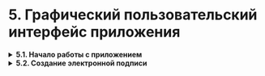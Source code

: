 # 5. Графический пользовательский интерфейс приложения
<details>
<summary> <b> 5.1. Начало работы с приложением </b></summary>

Работа с приложением КриптоАРМ ГОСТ начинается со страницы **Подпись и
шифрование**.

![](./image.png "Стартовое окно приложения")

Левая рабочая часть окна предназначена для управления списком файлов; в правой
части располагается панель выбора **Параметров операций**, переключатель
**Операций** и кнопка **Выполнить.**

Переключатель операций позволяет выбрать группу операций, которая будет
выполняться над списком файлов:

-   **Расшифрование, разархивирование, снятие подписи** – опция для выполнения
    обратных операций. Для выполнения обратных операций не требуется установка
    дополнительных параметров.

-   **Подпись, архивирование, шифрование** – опция для выполнения прямых
    операций. Допускается выбор одной операции или группы операций. Для прямых
    операций требуется выбор дополнительных параметров подписи и шифрования.

-   **Сохранить копию в Документах, Сохранить результат в каталоге** – для
    сохранения результатов прямых операций в заданные каталоги.

Слева на панели расположены кнопки выбора пунктов меню приложения, через которые
можно выполнить переход ко всем представлениям.

![image_1.png](./image_1.png "Пункт меню Подпись и шифрование с подменю")

При первом запуске приложения в домашней папке пользователя создается подкаталог
с наименованием **.Trusted**, который содержит файловые объекты, необходимые для
корректного функционирования приложения. В частности, в подкаталоге размещаются
файлы журнала операций и каталог с документами. В файле **settings.json**
сохраняются пользовательские настройки.
</details>

<details>
<summary> <b> 5.2. Создание электронной подписи </b></summary>

Подписать файлы можно на странице **Подпись и шифрование**. Для этого нужно
выбрать подписываемые файлы, сертификат подписи и задать параметры подписи.

## Выбор подписываемых файлов

В приложении доступно создание подписи для одного или группы выбранных файлов.
Файлы для подписи можно добавить двумя способами: через кнопку **Добавить** (+)
или перетащив мышкой в область формирования списка файлов.

Выбранные файлы заносятся в левую область и представляют собой одноуровневый
список.

![image_2.png](./image_2.png "Список подписываемых файлов")

Для данного списка доступны поиск, фильтрация, управление файлами через
контекстное меню и кнопки для каждого файла.

![image_3.png](./image_3.png "Контекстное меню управления списком файлов")

## Установка параметров подписи

Для подписи файлов в разделе **Операции** необходимо выбрать опцию **Подпись**,
становятся доступны параметры подписи.

![image_4.png](./image_4.png "Настройка параметров подписи")

В параметрах можно настроить:

-   **Сертификат подписи** – личный сертификат с закрытым ключом.

-   **Стандарт подписи** – CMS для создания классической подписи или CAdES-X Long Type 1 - для усовершенствованной подписи. При выборе стандарта CAdES-X
    Long Type 1 требуется заполнить поля в разделе **Служба штампов времени
    (TSP)**. Стандарт подписи CAdES-X Long Type 1 доступен только при установленных модулях КриптоПро TSP Client и
    КриптоПро OCSP Client.

-   **Вид подписи** – присоединённая или отсоединённая.

-   **Кодировка** - сохранение подписи в одной из двух кодировок BASE64 или DER.

-   **Штамп времени на подпись** – предназначен для создания подписи со штампом
    времени на подпись. При установке флага требуется заполнить поля в разделе
    **Служба штампов времени (TSP)** (подробно в пункте [Создание подписи со
    штампом времени](#_Создание_подписи_со)). Данная опция доступна только при
    установленном модуле КриптоПро TSP Client.

-   **Штамп времени на подписанные данные** – предназначен для создания подписи
    со штампом времени на данные. При установке флага требуется заполнить поля в
    разделе **Служба штампов времени** **(TSP)** (подробно в пункте [Создание
    подписи со штампом времени](#_Создание_подписи_со)). Данная опция доступна
    только при установленном модуле КриптоПро TSP Client.

Можно задать каталог для сохранения подписанных документов, выбрав в операциях
опцию **Сохранить результат в каталоге.** При установке флага становится
доступно поле выбора каталога.

**![](media/b97ec92938b3db8241ccb1d3a605697a.png)**

Выбор каталога для сохранения результата операции подписи

Если флаг не установлен, то файл сохраняется рядом с исходным файлом.

Опция **Сохранить копию в Документах** служит для сохранения копии полученного
после операции файла в специальный каталог Documents, расположенный в папке
пользователя в каталоге ./Trusted/CryptoARM GOST/. Файлы из данного каталога
доступны в пункте меню **Документы**.

Выбранные параметры подписи можно сохранить и использовать при последующих
запусках приложения. Процесс сохранения и изменения параметров описан в пункте
[Управление параметрами операции](#_Управление_параметрами_операции).

### **Выбор сертификата подписи**

Для того, чтобы выполнить подпись необходимо выбрать сертификат, к которому
привязан закрытый ключ. Эта операция производится нажатием кнопки **Выбрать**
сертификат подписи. В появившемся диалоговом окне отображаются сертификаты
категории **Личные**, которые могут использоваться для подписи.

![](media/7d4e8149994e5ebc175c51aae7dc58d7.png)

Выбор сертификата подписи

Выбор сертификата подписи осуществляется его выделением и нажатием на кнопку
**Выбрать**.

Сертификат подписи можно изменить с помощью контекстного меню.

![](media/c81b5be6232a8053cab6ade4df6eb94b.png)

Изменение сертификата подписи

Если в хранилище личных сертификатов нет сертификата с закрытым ключом, то можно
его создать или импортировать в разделе
[Сертификаты](#_Управление_параметрами_операции).

### **Подпись файлов**

При условии выбора сертификата подписи, файлов и установленного флага, что
**Документы просмотрены**, в мастере становится доступной кнопка **Выполнить**.
Подписать можно любые файлы, кроме зашифрованных.

![](media/7d784ac3225929a52ab793f1f24e048b.png)

Подпись файлов

Нажатие на кнопку **Выполнить** запускает процесс подписи. Исходные документы
(оригиналы) и результаты операции отображаются в отдельном мастере **Результаты
операций**.

![](media/6e5fadb7475e3b8fa35df67515c0bb47.png)

Результаты операции подписи

Подписанные файлы сохраняются в заданном каталоге, если в операциях был выбран
каталог для сохранения результатов. Или рядом с исходным файлом, если в
операциях не был установлен флаг **Сохранить результат в каталоге**.

Если в операциях был установлен флаг **Сохранить копию в Документах**, то копия
полученного после операции файла сохраняется в специальный каталог Documents,
расположенный в папке пользователя в каталоге ./Trusted/CryptoARM GOST/. Файлы
из данного каталога доступны в пункте меню **Документы**.

Подпись проверяется автоматически.

Для просмотра информации о подписи нужно выделить один файл в списке.

Для каждого документа доступны операции:

-   **Просмотр** - выполняется открытие файла через приложение, которое
    ассоциировано с его расширением. Для подписанных файлов открывается оригинал
    документа;

-   **Проверить подпись** – доступна только для подписанных файлов.
    Принудительно запускает процесс проверки подписи;

-   **Перейти к файлу** - выполняется открытие каталога, в котором располагается
    файл.

![](media/fb720db36b946c7ba39ad3a1b9f63b3b.png)

Операции для документа

Для списка документов доступно контекстное меню, позволяющее выделить файлы по
типу операции.

![](media/dc62eb36f1ddb6c8a4dd5f842dd2102a.png)

Выделение группы файлов по типу файла

Документ из **Результатов операций** можно **Открыть в мастере Подписи и
шифрования** для выполнения других операций**.** Операция **Сохранить копию в
Документах** служит для сохранения копии полученного после операции файла в
специальный каталог Documents, расположенный в папке пользователя в каталоге
./Trusted/CryptoARM GOST/. Файлы из данного каталога доступны в пункте меню
**Документы**.

После выполнения операции мастер **Подписи и шифрования** очищается от
добавленных в него файлов. Результаты операций сохраняются до выполнения
следующей операции или до закрытия приложения и доступны в меню **Подпись и
шифрование - Результаты операций**.
</details>

